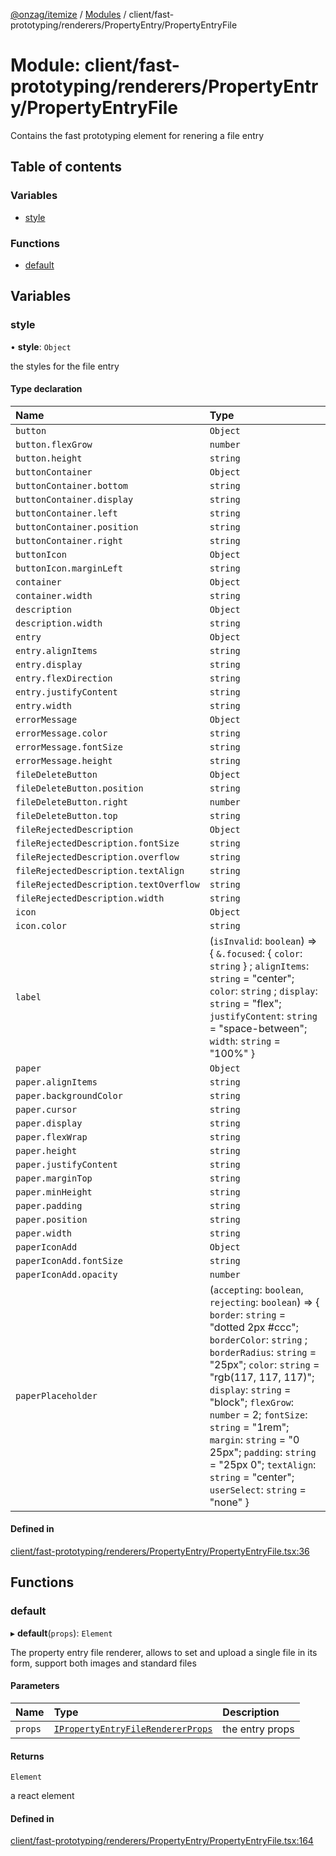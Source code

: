 [@onzag/itemize](../README.md) / [Modules](../modules.md) / client/fast-prototyping/renderers/PropertyEntry/PropertyEntryFile

# Module: client/fast-prototyping/renderers/PropertyEntry/PropertyEntryFile

Contains the fast prototyping element for renering a file entry

## Table of contents

### Variables

- [style](client_fast_prototyping_renderers_PropertyEntry_PropertyEntryFile.md#style)

### Functions

- [default](client_fast_prototyping_renderers_PropertyEntry_PropertyEntryFile.md#default)

## Variables

### style

• **style**: `Object`

the styles for the file entry

#### Type declaration

| Name | Type |
| :------ | :------ |
| `button` | `Object` |
| `button.flexGrow` | `number` |
| `button.height` | `string` |
| `buttonContainer` | `Object` |
| `buttonContainer.bottom` | `string` |
| `buttonContainer.display` | `string` |
| `buttonContainer.left` | `string` |
| `buttonContainer.position` | `string` |
| `buttonContainer.right` | `string` |
| `buttonIcon` | `Object` |
| `buttonIcon.marginLeft` | `string` |
| `container` | `Object` |
| `container.width` | `string` |
| `description` | `Object` |
| `description.width` | `string` |
| `entry` | `Object` |
| `entry.alignItems` | `string` |
| `entry.display` | `string` |
| `entry.flexDirection` | `string` |
| `entry.justifyContent` | `string` |
| `entry.width` | `string` |
| `errorMessage` | `Object` |
| `errorMessage.color` | `string` |
| `errorMessage.fontSize` | `string` |
| `errorMessage.height` | `string` |
| `fileDeleteButton` | `Object` |
| `fileDeleteButton.position` | `string` |
| `fileDeleteButton.right` | `number` |
| `fileDeleteButton.top` | `string` |
| `fileRejectedDescription` | `Object` |
| `fileRejectedDescription.fontSize` | `string` |
| `fileRejectedDescription.overflow` | `string` |
| `fileRejectedDescription.textAlign` | `string` |
| `fileRejectedDescription.textOverflow` | `string` |
| `fileRejectedDescription.width` | `string` |
| `icon` | `Object` |
| `icon.color` | `string` |
| `label` | (`isInvalid`: `boolean`) => { `&.focused`: { `color`: `string`  } ; `alignItems`: `string` = "center"; `color`: `string` ; `display`: `string` = "flex"; `justifyContent`: `string` = "space-between"; `width`: `string` = "100%" } |
| `paper` | `Object` |
| `paper.alignItems` | `string` |
| `paper.backgroundColor` | `string` |
| `paper.cursor` | `string` |
| `paper.display` | `string` |
| `paper.flexWrap` | `string` |
| `paper.height` | `string` |
| `paper.justifyContent` | `string` |
| `paper.marginTop` | `string` |
| `paper.minHeight` | `string` |
| `paper.padding` | `string` |
| `paper.position` | `string` |
| `paper.width` | `string` |
| `paperIconAdd` | `Object` |
| `paperIconAdd.fontSize` | `string` |
| `paperIconAdd.opacity` | `number` |
| `paperPlaceholder` | (`accepting`: `boolean`, `rejecting`: `boolean`) => { `border`: `string` = "dotted 2px #ccc"; `borderColor`: `string` ; `borderRadius`: `string` = "25px"; `color`: `string` = "rgb(117, 117, 117)"; `display`: `string` = "block"; `flexGrow`: `number` = 2; `fontSize`: `string` = "1rem"; `margin`: `string` = "0 25px"; `padding`: `string` = "25px 0"; `textAlign`: `string` = "center"; `userSelect`: `string` = "none" } |

#### Defined in

[client/fast-prototyping/renderers/PropertyEntry/PropertyEntryFile.tsx:36](https://github.com/onzag/itemize/blob/a24376ed/client/fast-prototyping/renderers/PropertyEntry/PropertyEntryFile.tsx#L36)

## Functions

### default

▸ **default**(`props`): `Element`

The property entry file renderer, allows to set and upload a single file in its
form, support both images and standard files

#### Parameters

| Name | Type | Description |
| :------ | :------ | :------ |
| `props` | [`IPropertyEntryFileRendererProps`](../interfaces/client_internal_components_PropertyEntry_PropertyEntryFile.IPropertyEntryFileRendererProps.md) | the entry props |

#### Returns

`Element`

a react element

#### Defined in

[client/fast-prototyping/renderers/PropertyEntry/PropertyEntryFile.tsx:164](https://github.com/onzag/itemize/blob/a24376ed/client/fast-prototyping/renderers/PropertyEntry/PropertyEntryFile.tsx#L164)

